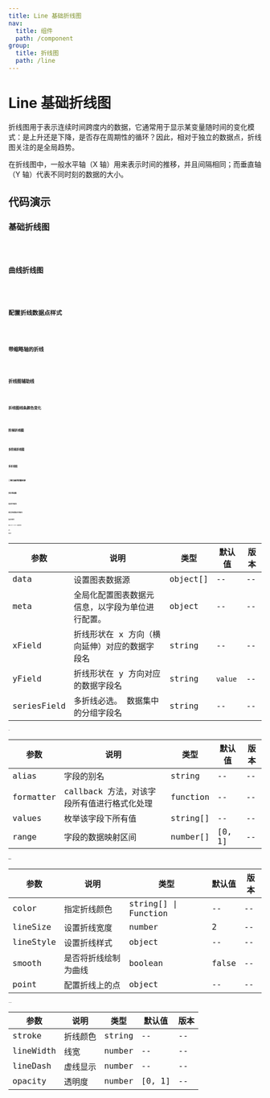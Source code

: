 ```yaml
---
title: Line 基础折线图
nav:
  title: 组件
  path: /component
group:
  title: 折线图
  path: /line
---
```


# Line 基础折线图

折线图用于表示连续时间跨度内的数据，它通常用于显示某变量随时间的变化模式：是上升还是下降，是否存在周期性的循环？因此，相对于独立的数据点，折线图关注的是全局趋势。

在折线图中，一般水平轴（X 轴）用来表示时间的推移，并且间隔相同；而垂直轴（Y 轴）代表不同时刻的数据的大小。

## 代码演示

### 基础折线图

<code src="./demo/demo-01.tsx" />

### 曲线折线图

<code src="./demo/demo-02.tsx" />

### 配置折线数据点样式

<code src="./demo/demo-03.tsx" />

### 带缩略轴的折线

<code src="./demo/demo-04.tsx" />

### 折线图辅助线

<code src="./demo/demo-05.tsx" />

### 折线图线条颜色变化

<code src="./demo/demo-06.tsx" />

### 阶梯折线图

<code src="./demo/demo-07.tsx" />

### 多阶梯折线图

<code src="./demo/demo-08.tsx" />

### 多折线图

<code src="./demo/demo-09.tsx" />

### 二氧化碳排放量来源

<code src="./demo/demo-10.tsx" />

### 多折线动画

<code src="./demo/demo-11.tsx" />

### 指定折线颜色

<code src="./demo/demo-12.tsx" />

### 通过回调函数指定折线颜色

<code src="./demo/demo-13.tsx" />

### 指定折线样式

<code src="./demo/demo-14.tsx" />

### 指定 point marker 激活的样式

<code src="./demo/demo-15.tsx" />

## API

### 数据映射

| 参数        | 说明                                             | 类型     | 默认值  | 版本 |
| ----------- | ------------------------------------------------ | -------- | ------- | ---- |
| data        | 设置图表数据源                                   | object[] | --      | --   |
| meta        | 全局化配置图表数据元信息，以字段为单位进行配置。 | object   | --      | --   |
| xField      | 折线形状在 x 方向（横向延伸）对应的数据字段名    | string   | --      | --   |
| yField      | 折线形状在 y 方向对应的数据字段名                | string   | `value` | --   |
| seriesField | 多折线必选。 数据集中的分组字段名                | string   | --      | --   |

**meta**

| 参数      | 说明                                        | 类型     | 默认值 | 版本 |
| --------- | ------------------------------------------- | -------- | ------ | ---- |
| alias     | 字段的别名                                  | string   | --     | --   |
| formatter | callback 方法，对该字段所有值进行格式化处理 | function | --     | --   |
| values    | 枚举该字段下所有值                          | string[] | --     | --   |
| range     | 字段的数据映射区间                          | number[] | [0, 1] | --   |

### 图形样式

| 参数      | 说明                 | 类型                 | 默认值 | 版本 |
| --------- | -------------------- | -------------------- | ------ | ---- |
| color     | 指定折线颜色         | string[] \| Function | --     | --   |
| lineSize  | 设置折线宽度         | number               | 2      | --   |
| lineStyle | 设置折线样式         | object               | --     | --   |
| smooth    | 是否将折线绘制为曲线 | boolean              | false  | --   |
| point     | 配置折线上的点       | object               | --     | --   |

**lineStyle**

| 参数      | 说明     | 类型   | 默认值 | 版本 |
| --------- | -------- | ------ | ------ | ---- |
| stroke    | 折线颜色 | string | --     | --   |
| lineWidth | 线宽     | number | --     | --   |
| lineDash  | 虚线显示 | number | --     | --   |
| opacity   | 透明度   | number | [0, 1] | --   |
